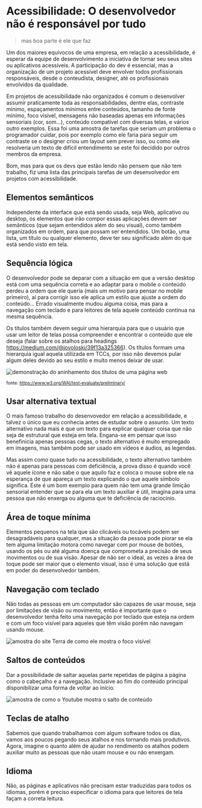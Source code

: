 # Acessibilidade: O desenvolvedor não é responsável por tudo
> mas boa parte é ele que faz

Um dos maiores equívocos de uma empresa, em relação a acessibilidade, é esperar da equipe de desenvolvimento a iniciativa de tornar seu seus sites ou aplicativos acessíveis. A participação do dev é essencial, mas a organização de um projeto acessível deve envolver todos profissionais responsáveis, desde o conteudista, designer, até os profissionais envolvidos da qualidade.

Em projetos de acessibilidade não organizados é comum o desenvolver assumir praticamente toda as responsabilidades, dentre elas, contraste mínimo, espaçamentos mínimos entre conteúdos, tamanho de fonte mínimo, foco visível, mensagens não baseadas apenas em informações sensoriais (cor, som...), conteúdo compatível com diversas telas, e vários outro exemplos. Essa foi uma amostra de tarefas que seriam um problema o programador cuidar, pois por exemplo como ele faria para seguir um contraste se o designer criou um layout sem prever isso, ou como ele resolveria um texto de difícil entendimento se este foi decidido por outros membros da empresa.

Bom, mas para que os devs que estão lendo não pensem que não tem trabalho, fiz uma lista das principais tarefas de um desenvolvedor em projetos com acessibilidade.

## Elementos semânticos

Independente da interface que está sendo usada, seja Web, aplicativo ou desktop, os elementos que irão compor essas aplicações devem ser semânticos (que sejam entendidos além do seu visual), como também organizados em ordem, para que possam ser entendidos. Um botão, uma lista, um título ou qualquer elemento, deve ter seu significado além do que está sendo visto em tela.

## Sequência lógica

O desenvolvedor pode se deparar com a situação em que a versão desktop está com uma sequência correta e ao adaptar para o mobile o conteúdo perdeu a ordem que ele queria (mais um motivo para pensar no mobile primeiro), aí para corrigir isso ele aplica um estilo que ajuste a ordem do conteúdo... Errado visualmente mudou alguma coisa, mas para a navegação com teclado e para leitores de tela aquele conteúdo continua na mesma sequência.

Os títulos também devem seguir uma hierarquia para que o usuário que usar um leitor de telas possa compreender e encontrar o conteúdo que ele deseja (falar sobre os atalhos para headings https://medium.com/@jovoloski/39f13a325366). Os títulos formam uma hierarquia igual aquela utilizada em TCCs, por isso não devemos pular algum deles devido ao seu estilo e muito menos deixar de usar.

![demonstração do aninhamento dos títulos de uma página web](https://user-images.githubusercontent.com/27368585/112071593-ddcf6a80-8b4e-11eb-94d2-0ca137c24522.png)

<small>fonte: https://www.w3.org/WAI/test-evaluate/preliminary/</small>

## Usar alternativa textual

O mais famoso trabalho do desenvovedor em relação a acessibilidade, e talvez o único que eu conhecia antes de estudar sobre o assunto. Um texto alternativo nada mais é que um texto para explicar qualquer coisa que não seja de estrutural que esteja em tela. Engana-se em pensar que isso benefinicia apenas pessoas cegas, o texto alternativo é muito empregado em imagens, mas também pode ser usado em vídeos e áudios, as legendas.

Mas assim como quase tudo na acessibilidade, o texto alternativo também não é apenas para pessoas com deficiência, a prova disso é quando você vê aquele ícone e não sabe o que aquilo faz e coloca o mouse sobre ele na esperança de que apareça um texto explicando o que aquele símbolo significa. Este é um bom exemplo para quem não tem uma grande limição sensorial entender que se para ela um texto auxiliar é útil, imagina para uma pessoa que não enxerga ou alguma que te deficiência de raciocínio.

## Área de toque mínima

Elementos pequenos na tela que são clicáveis ou tocáveis podem ser desagradáveis para qualquer, mas a situação da pessoa pode piorar se ela tem alguma limitação motora como navegar com por mouse de botões, usando os pés ou até alguma doença que comprometa a precisão de seus movimentos ou de sua visão. Apesar de não ser o ideal, as vezes a área de toque pode ser maior que o elemento visual, isso é uma solução que está em poder do desenvolvedor também.

## Navegação com teclado

Não todas as pessoas em um computador são capazes de usar mouse, seja por limitações de visão ou movimento, então é importante que o desenvolvedor tenha feito uma navegação por teclado que esteja na ordem e com um foco visível para aqueles que têm visão porém não navegam usando mouse.

![amostra do site Terra de como ele mostra o foco visível](https://user-images.githubusercontent.com/27368585/112067430-cc826000-8b46-11eb-8361-0793bced04be.png)

## Saltos de conteúdos

Dar a possibilidade de saltar aquelas parte repetidas de página a página como o cabeçalho e a navegação. Inclusive ao fim do conteúdo principal disponibilizar uma forma de voltar ao início.

![amostra de como o Youtube mostra o salto de conteúdo](https://user-images.githubusercontent.com/27368585/112067736-54686a00-8b47-11eb-8e13-55356c3a60e0.png)

## Teclas de atalho

Sabemos que quando trabalhamos com algum software todos os dias, vamos aos poucos pegando seus atalhos e nos tornando mais produtivos. Agora, imagine o quanto além de ajudar no rendimento os atalhos podem auxiliar muito as pessoas que não usam mouse e ou não enxergam.

## Idioma

Não, as páginas e aplicativos não precisam estar traduzidas para todos os idiomas, porém é preciso especificar o idioma para que leitores de tela façam a correta leitura.


